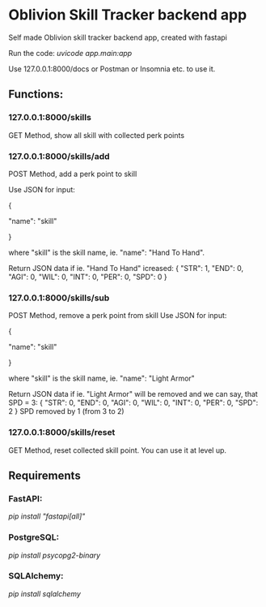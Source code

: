 # Oblivion Skill Tracker backend app
Self made Oblivion skill tracker backend app, created with fastapi

Run the code: *uvicode app.main:app*

Use 127.0.0.1:8000/docs or Postman or Insomnia etc. to use it.

## Functions:
### 127.0.0.1:8000/skills
GET Method, show all skill with collected perk points

### 127.0.0.1:8000/skills/add
POST Method, add a perk point to skill

Use JSON for input:

{

"name": "skill"

}

where "skill" is the skill name, ie. "name": "Hand To Hand".

Return JSON data if ie. "Hand To Hand" icreased:
{
  "STR": 1,
  "END": 0,
  "AGI": 0,
  "WIL": 0,
  "INT": 0,
  "PER": 0,
  "SPD": 0
}

### 127.0.0.1:8000/skills/sub
POST Method, remove a perk point from skill
Use JSON for input:

{

"name": "skill"

}

 where "skill" is the skill name, ie. "name": "Light Armor"

Return JSON data if ie. "Light Armor" will be removed and we can say, that SPD = 3:
{
  "STR": 0,
  "END": 0,
  "AGI": 0,
  "WIL": 0,
  "INT": 0,
  "PER": 0,
  "SPD": 2
}
SPD removed by 1 (from 3 to 2)

### 127.0.0.1:8000/skills/reset
GET Method, reset collected skill point. You can use it at level up.

## Requirements
### FastAPI:

*pip install "fastapi[all]"*

### PostgreSQL:

*pip install psycopg2-binary*

### SQLAlchemy:

*pip install sqlalchemy*
